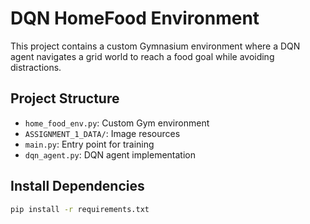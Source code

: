 # DQN HomeFood Environment

This project contains a custom Gymnasium environment where a DQN agent navigates a grid world to reach a food goal while avoiding distractions.

## Project Structure
- `home_food_env.py`: Custom Gym environment
- `ASSIGNMENT_1_DATA/`: Image resources
- `main.py`: Entry point for training
- `dqn_agent.py`: DQN agent implementation

## Install Dependencies
```bash
pip install -r requirements.txt
